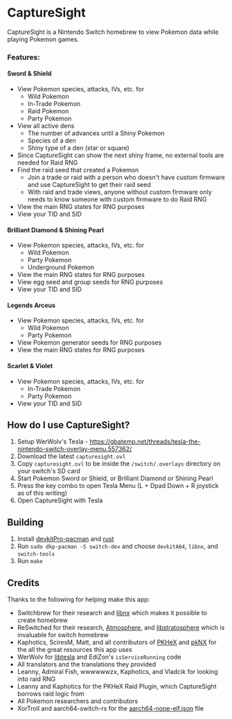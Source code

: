 # CaptureSight

CaptureSight is a Nintendo Switch homebrew to view Pokemon data while playing Pokemon games.

### Features:

#### Sword & Shield

- View Pokemon species, attacks, IVs, etc. for
  - Wild Pokemon
  - In-Trade Pokemon
  - Raid Pokemon
  - Party Pokemon
- View all active dens
  - The number of advances until a Shiny Pokemon
  - Species of a den
  - Shiny type of a den (star or square)
- Since CaptureSight can show the next shiny frame, no external tools are needed for Raid RNG
- Find the raid seed that created a Pokemon
  - Join a trade or raid with a person who doesn't have custom firmware and use CaptureSight to get their raid seed
  - With raid and trade views, anyone without custom firmware only needs to know someone with custom firmware to do Raid RNG
- View the main RNG states for RNG purposes
- View your TID and SID

#### Brilliant Diamond & Shining Pearl

- View Pokemon species, attacks, IVs, etc. for
  - Wild Pokemon
  - Party Pokemon
  - Underground Pokemon
- View the main RNG states for RNG purposes
- View egg seed and group seeds for RNG purposes
- View your TID and SID

#### Legends Arceus

- View Pokemon species, attacks, IVs, etc. for
  - Wild Pokemon
  - Party Pokemon
- View Pokemon generator seeds for RNG purposes
- View the main RNG states for RNG purposes

#### Scarlet & Violet

- View Pokemon species, attacks, IVs, etc. for
  - In-Trade Pokemon
  - Party Pokemon
- View your TID and SID


## How do I use CaptureSight?

1. Setup WerWolv's Tesla - https://gbatemp.net/threads/tesla-the-nintendo-switch-overlay-menu.557362/
1. Download the latest `capturesight.ovl`
1. Copy `capturesight.ovl` to be inside the `/switch/.overlays` directory on your switch's SD card
1. Start Pokemon Sword or Shield, or Brilliant Diamond or Shining Pearl
1. Press the key combo to open Tesla Menu (L + Dpad Down + R joystick as of this writing)
1. Open CaptureSight with Tesla

## Building

1. Install [devkitPro-pacman](https://github.com/devkitPro/pacman/releases) and [rust](https://www.rust-lang.org/tools/install)
2. Run `sudo dkp-pacman -S switch-dev` and choose `devkitA64`, `libnx`, and `switch-tools`
3. Run `make`

## Credits

Thanks to the following for helping make this app:

- Switchbrew for their research and [libnx](https://github.com/switchbrew/libnx) which makes it possible to create homebrew
- ReSwitched for their research, [Atmosphere](https://github.com/Atmosphere-NX/Atmosphere), and [libstratosphere](https://github.com/Atmosphere-NX/libstratosphere) which is invaluable for switch homebrew
- Kaphotics, SciresM, Matt, and all contributors of [PKHeX](https://github.com/kwsch/PKHeX/) and [pkNX](https://github.com/kwsch/pkNX) for the all the great resources this app uses
- WerWolv for [libtesla](https://github.com/WerWolv/libtesla) and EdiZon's `isServiceRunning` code
- All translators and the translations they provided
- Leanny, Admiral Fish, wwwwwwzx, Kaphotics, and Vladcik for looking into raid RNG
- Leanny and Kaphotics for the PKHeX Raid Plugin, which CaptureSight borrows raid logic from
- All Pokemon researchers and contributors
- XorTroll and aarch64-switch-rs for the [aarch64-none-elf.json](https://github.com/aarch64-switch-rs/cargo-nx/blob/ac7c14b72595040a8e14ef86e2645a0a25703e90/default_specs/aarch64-none-elf.json) file
